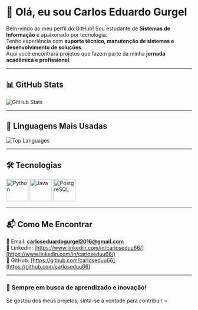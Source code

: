 # 👋 Olá, eu sou Carlos Eduardo Gurgel  

Bem-vindo ao meu perfil do GitHub! Sou estudante de **Sistemas de Informação** e apaixonado por tecnologia.  
Tenho experiência com **suporte técnico, manutenção de sistemas e desenvolvimento de soluções**.  
Aqui você encontrará projetos que fazem parte da minha **jornada acadêmica e profissional**.  

---

## 📊 **GitHub Stats**
![GitHub Stats](https://github-readme-stats.vercel.app/api?username=carloseduu66&show_icons=true&theme=tokyonight&hide_title=false&count_private=true)

---

## 📌 **Linguagens Mais Usadas**
![Top Languages](https://github-readme-stats.vercel.app/api/top-langs/?username=carloseduu66&layout=compact&langs_count=8&theme=tokyonight&hide=html,css&card_width=320)

---

## 🛠️ **Tecnologias**
<img src="https://cdn.jsdelivr.net/gh/devicons/devicon/icons/python/python-original.svg" alt="Python" width="60" height="60"/>
<img src="https://cdn.jsdelivr.net/gh/devicons/devicon/icons/java/java-original.svg" alt="Java" width="60" height="60"/>
<img src="https://cdn.jsdelivr.net/gh/devicons/devicon/icons/postgresql/postgresql-original.svg" alt="PostgreSQL" width="60" height="60"/>

---

## 📬 **Como Me Encontrar**
📧 Email: **carloseduardogurgel2016@gmail.com**  
🔗 LinkedIn: [https://www.linkedin.com/in/carloseduu66/](https://www.linkedin.com/in/carloseduu66/)  
📂 GitHub: [https://github.com/carloseduu66](https://github.com/carloseduu66)  

---

### 🚀 **Sempre em busca de aprendizado e inovação!**
Se gostou dos meus projetos, sinta-se à vontade para contribuir ⭐  
